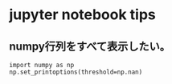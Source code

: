 # jupyter notebook tips

## numpy行列をすべて表示したい。
```
import numpy as np
np.set_printoptions(threshold=np.nan)
```

